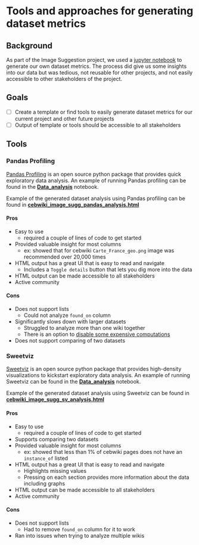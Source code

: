 # Tools and approaches for generating dataset metrics

## Background

As part of the Image Suggestion project, we used a [jupyter notebook](../Dataset_metrics.ipynb) to generate
our own dataset metrics. The process did give us some insights into our data but was tedious, not reusable for other
projects, and not easily accessible to other stakeholders of the project.

## Goals
- [ ] Create a template or find tools to easily generate dataset metrics for our current project and other future projects
- [ ] Output of template or tools should be accessible to all stakeholders

## Tools
### Pandas Profiling
[Pandas Profiling](https://github.com/pandas-profiling/pandas-profiling) is an open source python package that provides
quick exploratory data analysis. An example of running Pandas profiling can be found in the [**Data_analysis**](Data_analysis.ipynb)
notebook.

Example of the generated dataset analysis using Pandas profiling can be found in [**cebwiki_image_sugg_pandas_analysis.html**](cebwiki_image_sugg_pandas_analysis.html)

#### Pros
- Easy to use
  - required a couple of lines of code to get started
- Provided valuable insight for most columns
  - ex: showed that for cebwiki `Carte_France_geo.png` image was recommended over 20,000 times
- HTML output has a great UI that is easy to read and navigate
  - Includes a `Toggle details` button that lets you dig more into the data
- HTML output can be made accessible to all stakeholders
- Active community

#### Cons
- Does not support lists
    - Could not analyze `found_on` column
- Significantly slows down with larger datasets
    - Struggled to analyze more than one wiki together
    - There is an option to [disable some expensive computations](https://github.com/pandas-profiling/pandas-profiling#large-datasets)
- Does not support comparing of two datasets
  
### Sweetviz
[Sweetviz](https://github.com/fbdesignpro/sweetviz) is an open source python package that provides high-density
visualizations to kickstart exploratory data analysis. An example of running Sweetviz can be found in the [**Data_analysis**](Data_analysis.ipynb)
notebook.

Example of the generated dataset analysis using Sweetviz can be found in [**cebwiki_image_sugg_sv_analysis.html**](cebwiki_image_sugg_sv_analysis.html)

#### Pros
- Easy to use
  - required a couple of lines of code to get started
- Supports comparing two datasets
- Provided valuable insight for most columns
  - ex: showed that less than 1% of cebwiki pages does not have an `instance_of` listed
- HTML output has a great UI that is easy to read and navigate
  - Highlights missing values
  - Pressing on each section provides more information about the data including graphs
- HTML output can be made accessible to all stakeholders
- Active community

#### Cons
- Does not support lists
    - Had to remove `found_on` column for it to work
- Ran into issues when trying to analyze multiple wikis